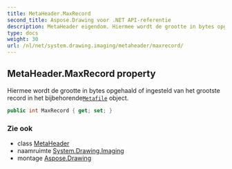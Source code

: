 ```yaml
---
title: MetaHeader.MaxRecord
second_title: Aspose.Drawing voor .NET API-referentie
description: MetaHeader eigendom. Hiermee wordt de grootte in bytes opgehaald of ingesteld van het grootste record in het bijbehorendeMetafile object.
type: docs
weight: 30
url: /nl/net/system.drawing.imaging/metaheader/maxrecord/
---
```

## MetaHeader.MaxRecord property

Hiermee wordt de grootte in bytes opgehaald of ingesteld van het grootste record in het bijbehorende[`Metafile`](../../metafile/) object.

```csharp
public int MaxRecord { get; set; }
```

### Zie ook

* class [MetaHeader](../)
* naamruimte [System.Drawing.Imaging](../../metaheader/)
* montage [Aspose.Drawing](../../../)


